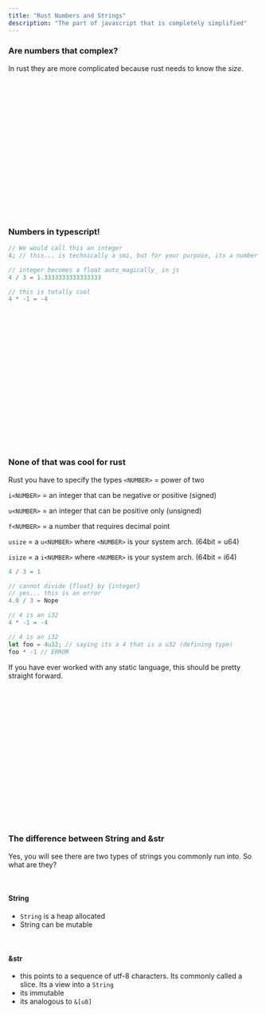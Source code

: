 ```yaml
---
title: "Rust Numbers and Strings"
description: "The part of javascript that is completely simplified"
---
```


### Are numbers that complex?

In rust they are more complicated because rust needs to know the _size_.

<br />
<br />
<br />
<br />
<br />
<br />
<br />
<br />
<br />
<br />
<br />
<br />
<br />
<br />
<br />
<br />

### Numbers in typescript!

```typescript
// We would call this an integer
4; // this... is technically a smi, but for your purpose, its a number
```

```typescript
// integer becomes a float auto_magically_ in js
4 / 3 = 1.3333333333333333
```

```typescript
// this is totally cool
4 * -1 = -4
```

<br />
<br />
<br />
<br />
<br />
<br />
<br />
<br />
<br />
<br />
<br />
<br />
<br />
<br />
<br />
<br />

### None of that was cool for rust

Rust you have to specify the types `<NUMBER>` = power of two

`i<NUMBER>` = an integer that can be negative or positive (signed)

`u<NUMBER>` = an integer that can be positive only (unsigned)

`f<NUMBER>` = a number that requires decimal point

`usize` = a `u<NUMBER>` where `<NUMBER>` is your system arch. (64bit = u64)

`isize` = a `i<NUMBER>` where `<NUMBER>` is your system arch. (64bit = i64)

```rust
4 / 3 = 1
```

```rust
// cannot divide {float} by {integer}
// yes... this is an error
4.0 / 3 = Nope
```

```rust
// 4 is an i32
4 * -1 = -4
```

```rust
// 4 is an i32
let foo = 4u32; // saying its a 4 that is a u32 (defining type)
foo * -1 // ERROR
```

If you have ever worked with any static language, this should be pretty
straight forward.

<br />
<br />
<br />
<br />
<br />
<br />
<br />
<br />
<br />
<br />
<br />
<br />
<br />
<br />
<br />
<br />

### The difference between String and &str

Yes, you will see there are two types of strings you commonly run into. So
what are they?

<br />

#### **String**

- `String` is a heap allocated
- String can be mutable

<br />

#### **&str**

- this points to a sequence of utf-8 characters. Its commonly called a slice.
  Its a view into a `String`
- its immutable
- its analogous to `&[u8]`

<br />
<br />
<br />
<br />
<br />
<br />
<br />
<br />
<br />
<br />
<br />
<br />
<br />
<br />
<br />
<br />
